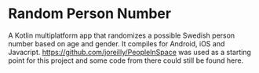 # Random Person Number

A Kotlin multiplatform app that randomizes a possible Swedish person number based on age and gender. It compiles for Android, iOS and Javacript. https://github.com/joreilly/PeopleInSpace was used as a starting point for this project and some code from there could still be found here.
